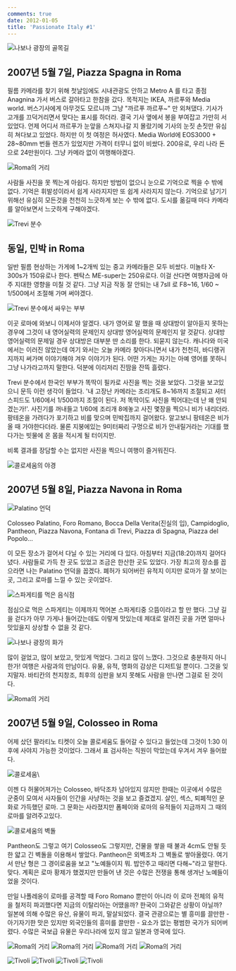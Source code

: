 ```yaml
---
comments: true
date: 2012-01-05
title: 'Passionate Italy #1'
---
```


![나보나 광장의 골목길](../../media/page/travel/europe/europe-050.jpg)

2007년 5월 7일, Piazza Spagna in Roma
-------------------------------------

필름 카메라를 찾기 위해 첫날임에도 시내관광도 안하고 Metro A 를 타고 종점
Anagnina 가서 버스로 갈아타고 한참을 갔다. 목적지는 IKEA, 까르푸와 Media
world. 버스기사에게 아무것도 모르니까 그냥 "까르푸 까르푸~" 만 외쳐댔다.
기사가 고개를 끄덕거리면서 맞다는 표시를 하더라. 결국 기사 옆에서 봉을
부여잡고 가만히 서있었다. 언제 어디서 까르푸가 눈앞을 스쳐지나갈 지 몰랐기에
기사의 눈짓 손짓만 유심히 쳐다보고 있었다. 하지만 이 첫 여정은 허사였다. Media
World에 EOS3000 + 28~80mm 번들 렌즈가 있었지만 가격이 터무니 없이 비쌌다.
200유로, 우리 나라 돈으로 24만원이다. 그냥 카메라 없이 여행해야겠다.

![Roma의 거리](../../media/page/travel/europe/europe-034.jpg)

사람들 사진을 못 찍는게 아쉽다. 하지만 방법이 없으니 눈으로 기억으로 찍을 수
밖에 없다. 기억은 휘발성이라서 쉽게 사라지지만 또 쉽게 사라지지 않는다.
기억으로 남기기위해선 유심히 모든것을 천천히 느긋하게 보는 수 밖에 없다.
도시를 옮길때 마다 카메라를 알아보면서 느긋하게 구해야겠다.

![Trevi 분수](../../media/page/travel/europe/europe-033.jpg)

동일, 민박 in Roma
------------------

일반 필름 현상하는 가게에 1~2개씩 있는 중고 카메라들은 모두 비쌌다. 미놀타
X-300s가 150유로나 한다. 펜탁스 ME-super는 250유로다. 이걸 산다면 여행자금에
아주 지대한 영향을 미칠 것 같다. 그냥 지금 작동 잘 안되는 내 7sII 로 F8~16,
1/60 ~ 1/500에서 조절해 가며 써야겠다.

![Trevi 분수에서 싸우는 부부](../../media/page/travel/europe/europe-045.jpg)

이곳 로마에 와보니 이제서야 알겠다. 내가 영어로 말 했을 때 상대방이 알아듣지
못하는 경우에 그것이 내 영어실력의 문제인지 상대방 영어실력의 문제인지 알
것같다. 상대방 영어실력의 문제일 경우 상대방은 대부분 딴 소리를 한다. 되묻지
않는다. 캐나다와 미국에서는 이러진 않았는데 여기 와서는 오늘 카메라
찾아다니면서 내가 천천히, 바디랭귀지까지 써가며 이야기해야 겨우 이야기가 된다.
어떤 가게는 자기는 아예 영어를 못하니 그냥 나가라고까지 말한다. 덕분에
이리저리 진땀을 잔뜩 흘렸다.

Trevi 분수에서 한국인 부부가 똑딱이 필카로 사진을 찍는 것을 보았다. 그것을
보고있으니 문득 이런 생각이 들었다. '내 고장난 카메라는 조리개도 8~16까지
조절되고 셔터 스피드도 1/60에서 1/500까지 조절이 된다. 저 똑딱이도 사진을
찍어대는데 난 왜 안되겠는가!'. 사진기를 꺼내들고 1/60에 조리개 8에놓고 사진
몇장을 찍으니 비가 내리더라. 팡테온을 가려다가 포기하고 비를 맞으며 민박집까지
걸어왔다. 알고보니 팡테온은 비가올 때 가야한다더라. 물론 지붕에있는 9미터짜리
구멍으로 비가 안내릴거라는 기대를 했다가는 빗물에 온 몸을 적시게 될 터이지만.

비록 결과를 장담할 수는 없지만 사진을 찍으니 여행이 즐거워진다.

![콜로세움의 야경](../../media/page/travel/europe/europe-035.jpg)

2007년 5월 8일, Piazza Navona in Roma
-------------------------------------

![Palatino 언덕](../../media/page/travel/europe/europe-037.jpg)

Colosseo Palatino, Foro Romano, Bocca Della Verita(진실의 입), Campidoglio,
Pantheon, Piazza Navona, Fontana di Trevi, Piazza di Spagna, Piazza del
Popolo...

이 모든 장소가 걸어서 다닐 수 있는 거리에 다 있다. 아침부터 지금(18:20)까지
걸어다녔다. 사람들로 가득 찬 곳도 있었고 조금은 한산한 곳도 있었다. 가장
최고의 장소를 꼽으라면 나는 Palatino 언덕을 꼽겠다. 폐허가 되어버린 유적지
이지만 로마가 잘 보이는 곳, 그리고 로마를 느낄 수 있는 곳이었다.

![스파게티를 먹은 음식점](../../media/page/travel/europe/europe-039.jpg)

점심으로 먹은 스파게티는 이제까지 먹어본 스파게티중 으뜸이라고 할 만 했다.
그냥 길을 걷다가 아무 가게나 들어갔는데도 이렇게 맛있는데 제대로 알려진 곳을
가면 얼마나 맛있을지 상상할 수 없을 것 같다.

![나보나 광장의 화가](../../media/page/travel/europe/europe-043.jpg)

많이 걸었고, 많이 보았고, 맛있게 먹었다. 그리고 많이 느꼈다. 그것으로 충분하지
아니한가! 여행은 사람과의 만남이다. 유물, 유적, 명화의 감상은 디저트일 뿐이다.
그것을 잊지말자. 바티칸의 천지창조, 최후의 심판을 보지 못해도 사람을 만나면
그걸로 된 것이다. 

![Roma의 거리](../../media/page/travel/europe/europe-041.jpg)

2007년 5월 9일, Colosseo in Roma
--------------------------------

어제 샀던 팔라티노 티켓이 오늘 콜로세움도 들어갈 수 있다고 들었는데 그것이
1:30 이후에 사야지 가능한 것이었다. 그래서 표 검사하는 직원이 막았는데 우겨서
겨우 들어왔다. 

![콜로세움](../../media/page/travel/europe/europe-053.jpg)\

이젠 다 허물어져가는 Colosseo, 바닥조차 남아있지 않지만 한때는 이곳에서 수많은
군중이 모여서 사자들이  인간을 사냥하는 것을 보고 즐겼겠지. 살인, 섹스,
퇴폐적인 문화로 가득했던 로마. 그 문화는 사라졌지만 폼페이와 로마의 유적들이
지금까지 그 때의 로마를 알려주고있다.

![콜로세움의 벽돌](../../media/page/travel/europe/europe-038.jpg)

Pantheon도 그렇고 여기 Colosseo도 그렇지만, 건물을 쌓을 때 불과 4cm도 안될
듯한 얇고 긴 벽돌을 이용해서 쌓았다. Pantheon은 외벽조차 그 벽돌로 쌓아올렸다.
여기서 만난 형은 그 경이로움을 보고 "노예들이지 뭐. 밥안주고 때리면 다해~"라고
말한다. 맞다. 계획은 로마 황제가 했겠지만 만들어 낸 것은 수많은 전쟁을 통해
생겨난 노예들이었을 것이다.

만일 나폴레옹이 로마를 공격할 때 Foro Romano 뿐만이 아니라 이 로마 전체의
유적을 철저히 파괴했다면 지금의 이탈리아는 어땠을까? 한국이 그와같은 상황이
아닐까? 일본에 의해 수많은 유산, 유물이 파괴, 말살되었다. 결국 관광으로는 별
흥미를 끌만한 - 아기자기한 맛은 있지만 외국인들의 흥미를 끌만한 - 요소가 없는
평범한 국가가 되어버렸다. 수많은 국보급 유물은 우리나라에 있지 않고 일본과
영국에 있다.

![Roma의 거리](../../media/page/travel/europe/europe-042.jpg)
![Roma의 거리](../../media/page/travel/europe/europe-044.jpg)
![Roma의 거리](../../media/page/travel/europe/europe-051.jpg)
![Roma의 거리](../../media/page/travel/europe/europe-052.jpg)

![Tivoli](../../media/page/travel/europe/europe-054.jpg)
![Tivoli](../../media/page/travel/europe/europe-059.jpg)
![Tivoli](../../media/page/travel/europe/europe-060.jpg)
![Tivoli](../../media/page/travel/europe/europe-063.jpg)